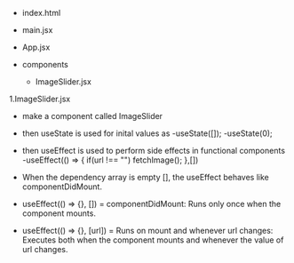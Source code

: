 <!-- I M A G E     S L I D E R  -->

- index.html
- main.jsx
- App.jsx

- components
    - ImageSlider.jsx


1.ImageSlider.jsx
- make a component called ImageSlider 
- then useState is used for inital values as
    -useState([]); 
    -useState(0);

- then useEffect is used to perform side effects in functional components
    -useEffect(() => {
        if(url !== "") fetchImage();
    },[])
- When the dependency array is empty [], the useEffect behaves like componentDidMount. 
- useEffect(() => {}, []) = componentDidMount: Runs only once when the component mounts.
- useEffect(() => {}, [url]) = Runs on mount and whenever url changes: Executes both when 
    the component mounts and whenever the value of url changes.